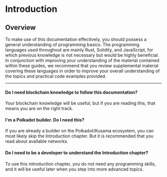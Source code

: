 # Introduction

## Overview

To make use of this documentation effectively, you should possess a general understanding of programming basics. The programming languages used throughout are mainly Rust, Solidity, and JavaScript, for which previous knowledge is not necessary but would be highly beneficial. In conjunction with improving your understanding of the material contained within these guides, we recommend that you review supplemental material covering these languages in order to improve your overall understanding of the topics and practical code examples provided.

***

#### Do I need blockchain knowledge to follow this documentation?[​](https://docs.mandalachain.io/docs/build/Introduction/#do-i-need-blockchain-knowledge-to-follow-this-documentation) <a href="#do-i-need-blockchain-knowledge-to-follow-this-documentation" id="do-i-need-blockchain-knowledge-to-follow-this-documentation"></a>

Your blockchain knowledge will be useful, but if you are reading this, that means you are on the right track.

#### I'm a Polkadot builder. Do I need this?[​](https://docs.mandalachain.io/docs/build/Introduction/#im-a-polkadot-builder-do-i-need-this) <a href="#im-a-polkadot-builder-do-i-need-this" id="im-a-polkadot-builder-do-i-need-this"></a>

If you are already a builder on the Polkadot/Kusama ecosystem, you can most likely skip the Introduction chapter. But it is recommended that you read about available networks.

#### Do I need to be a developer to understand the Introduction chapter?[​](https://docs.mandalachain.io/docs/build/Introduction/#do-i-need-to-be-a-developer-to-understand-introduction-chapter) <a href="#do-i-need-to-be-a-developer-to-understand-introduction-chapter" id="do-i-need-to-be-a-developer-to-understand-introduction-chapter"></a>

To use this introduction chapter, you do not need any programming skills, and it will be useful later when you step into more advanced topics.
